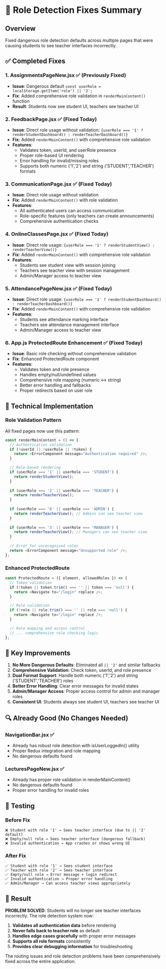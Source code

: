 # 🔧 Role Detection Fixes Summary

## Overview
Fixed dangerous role detection defaults across multiple pages that were causing students to see teacher interfaces incorrectly.

## ✅ Completed Fixes

### 1. **AssignmentsPageNew.jsx** ✅ (Previously Fixed)
- **Issue**: Dangerous default `const userRole = localStorage.getItem('role') || '2';`
- **Fix**: Added comprehensive role validation in `renderMainContent()` function
- **Result**: Students now see student UI, teachers see teacher UI

### 2. **FeedbackPage.jsx** ✅ (Fixed Today)
- **Issue**: Direct role usage without validation: `{userRole === '1' ? renderStudentDashboard() : renderTeacherDashboard()}`
- **Fix**: Added `renderMainContent()` with comprehensive role validation
- **Features**:
  - Validates token, userId, and userRole presence
  - Proper role-based UI rendering
  - Error handling for invalid/missing roles
  - Supports both numeric ('1','2') and string ('STUDENT','TEACHER') formats

### 3. **CommunicationPage.jsx** ✅ (Fixed Today)
- **Issue**: Direct role usage without validation
- **Fix**: Added `renderMainContent()` with role validation
- **Features**:
  - All authenticated users can access communication
  - Role-specific features (only teachers can create announcements)
  - Comprehensive authentication checks

### 4. **OnlineClassesPage.jsx** ✅ (Fixed Today)
- **Issue**: Direct role usage: `{userRole === '1' ? renderStudentView() : renderTeacherView()}`
- **Fix**: Added `renderMainContent()` with comprehensive role validation
- **Features**:
  - Students see student view with session joining
  - Teachers see teacher view with session management
  - Admin/Manager access to teacher view

### 5. **AttendancePageNew.jsx** ✅ (Fixed Today)
- **Issue**: Direct role usage: `{userRole === '1' ? renderStudentDashboard() : renderTeacherDashboard()}`
- **Fix**: Added `renderMainContent()` with comprehensive role validation
- **Features**:
  - Students see attendance marking interface
  - Teachers see attendance management interface
  - Admin/Manager access to teacher view

### 6. **App.js ProtectedRoute Enhancement** ✅ (Fixed Today)
- **Issue**: Basic role checking without comprehensive validation
- **Fix**: Enhanced ProtectedRoute component
- **Features**:
  - Validates token and role presence
  - Handles empty/null/undefined values
  - Comprehensive role mapping (numeric ↔ string)
  - Better error handling and fallbacks
  - Proper redirects based on user role

## 🔧 Technical Implementation

### Role Validation Pattern
All fixed pages now use this pattern:

```javascript
const renderMainContent = () => {
  // Authentication validation
  if (!userId || !userRole || !token) {
    return <ErrorComponent message="Authentication required" />;
  }

  // Role-based rendering
  if (userRole === '1' || userRole === 'STUDENT') {
    return renderStudentView();
  }
  
  if (userRole === '2' || userRole === 'TEACHER') {
    return renderTeacherView();
  }
  
  if (userRole === '0' || userRole === 'ADMIN') {
    return renderTeacherView(); // Admins can see teacher view
  }
  
  if (userRole === '3' || userRole === 'MANAGER') {
    return renderTeacherView(); // Managers can see teacher view
  }
  
  // Error for unrecognized roles
  return <ErrorComponent message="Unsupported role" />;
};
```

### Enhanced ProtectedRoute
```javascript
const ProtectedRoute = ({ element, allowedRoles }) => {
  // Token validation
  if (!token || token.trim() === '' || token === 'null') {
    return <Navigate to="/login" replace />;
  }

  // Role validation
  if (!role || role.trim() === '' || role === 'null') {
    return <Navigate to="/login" replace />;
  }

  // Role mapping and access control
  // ... comprehensive role checking logic
};
```

## 🎯 Key Improvements

1. **No More Dangerous Defaults**: Eliminated all `|| '2'` and similar fallbacks
2. **Comprehensive Validation**: Check token, userId, and role presence
3. **Dual Format Support**: Handle both numeric ('1','2') and string ('STUDENT','TEACHER') roles
4. **Better Error Handling**: Clear error messages for invalid states
5. **Admin/Manager Access**: Proper access control for admin and manager roles
6. **Consistent UI**: Students always see student UI, teachers see teacher UI

## 🔍 Already Good (No Changes Needed)

### NavigationBar.jsx ✅
- Already has robust role detection with isUserLoggedIn() utility
- Proper Redux integration and role mapping
- No dangerous defaults found

### LecturesPageNew.jsx ✅
- Already has proper role validation in renderMainContent()
- No dangerous defaults found
- Proper error handling for invalid roles

## 🧪 Testing

### Before Fix
```
❌ Student with role '1' → Sees teacher interface (due to || '2' default)
❌ Empty/null role → Sees teacher interface (dangerous fallback)
❌ Invalid authentication → App crashes or shows wrong UI
```

### After Fix
```
✅ Student with role '1' → Sees student interface
✅ Teacher with role '2' → Sees teacher interface  
✅ Empty/null role → Error message + login redirect
✅ Invalid authentication → Proper error handling
✅ Admin/Manager → Can access teacher views appropriately
```

## 🎉 Result

**PROBLEM SOLVED**: Students will no longer see teacher interfaces incorrectly. The role detection system now:

1. **Validates all authentication data** before rendering
2. **Never falls back to teacher role** as default
3. **Handles edge cases gracefully** with proper error messages
4. **Supports all role formats** consistently
5. **Provides clear debugging information** for troubleshooting

The routing issues and role detection problems have been comprehensively fixed across the entire application.

